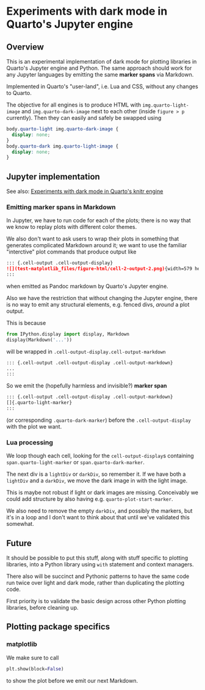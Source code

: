 # Experiments with dark mode in Quarto's Jupyter engine

## Overview

This is an experimental implementation of dark mode for plotting libraries in Quarto's Jupyter engine and Python. The same approach should work for any Jupyter languages by emitting the same **marker spans** via Markdown.

Implemented in Quarto's "user-land", i.e. Lua and CSS, without any changes to Quarto.

The objective for all engines is to produce HTML with `img.quarto-light-image` and `img.quarto-dark-image` next to each other (inside `figure > p` currently). Then they can easily and safely be swapped using

```css
body.quarto-light img.quarto-dark-image {
  display: none;
}
body.quarto-dark img.quarto-light-image {
  display: none;
}
```

## Jupyter implementation

See also: [Experiments with dark mode in Quarto's knitr engine](https://github.com/gordonwoodhull/dark-mode-experiments-knitr)

### Emitting **marker spans** in Markdown

In Jupyter, we have to run code for each of the plots; there is no way that we know to replay plots with different color themes.

We also don't want to ask users to wrap their plots in something that generates complicated Markdown around it; we want to use the familiar "interctive" plot commands that produce output like

```markdown
::: {.cell-output .cell-output-display}
![](test-matplotlib_files/figure-html/cell-2-output-2.png){width=579 height=431}
:::
```

when emitted as Pandoc markdown by Quarto's Jupyter engine.

Also we have the restriction that without changing the Jupyter engine, there is no way to emit any structural elements, e.g. fenced divs, _around_ a plot output.

This is because

```python
from IPython.display import display, Markdown
display(Markdown('...'))
```

will be wrapped in `.cell-output-display.cell-output-markdown`

```markdown
::: {.cell-output .cell-output-display .cell-output-markdown}
...
:::
```

So we emit the (hopefully harmless and invisible?) **marker span**

```markdown
::: {.cell-output .cell-output-display .cell-output-markdown}
[]{.quarto-light-marker}
:::
```

(or corresponding `.quarto-dark-marker`) before the `.cell-output-display` with the plot we want.

### Lua processing

We loop though each cell, looking for the `cell-output-display`s containing `span.quarto-light-marker` or `span.quarto-dark-marker`.

The next div is a `lightDiv` or `darkDiv`, so remember it. If we have both a `lightDiv` and a `darkDiv`, we move the dark image in with the light image.

This is maybe not robust if light or dark images are missing. Conceivably we could add structure by also having e.g. `quarto-plot-start-marker`.

We also need to remove the empty `darkDiv`, and possibly the markers, but it's in a loop and I don't want to think about that until we've validated this somewhat.

## Future

It should be possible to put this stuff, along with stuff specific to plotting libraries, into a Python library using `with` statement and context managers.

There also will be succinct and Pythonic patterns to have the same code run twice over light and dark mode, rather than duplicating the plotting code.

First priority is to validate the basic design across other Python plotting libraries, before cleaning up.

## Plotting package specifics

### matplotlib

We make sure to call

```py
plt.show(block=False)
```

to show the plot before we emit our next Markdown.
